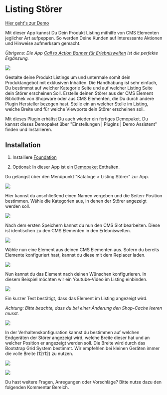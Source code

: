 # Listing Störer

[Hier geht's zur Demo](https://demo.moori.net/Stoerer-im-Listing-Demo/)

Mit dieser App kannst Du Dein Produkt Listing mithilfe von CMS Elementen jeglicher Art
aufpeppen. So werden Deine Kunden auf Interessante Aktionen und Hinweise aufmerksam 
gemacht.

_Übrigens: Die App
[Call to Action Banner für Erlebniswelten](../MoorlCmsCtaBanner/index.md)
ist die perfekte Ergänzung._

![](images/mi-01.jpg)

Gestalte deine Produkt Listings um und untermale somit dein Produktangebot mit 
exklusiven Inhalten. Die Handhabung ist sehr einfach, Du bestimmst auf welcher 
Kategorie Seite und auf welcher Listing Seite dein Störer erscheinen Soll. 
Erstelle deinen Störer aus der CMS Element Bibliothek von Shopware oder aus CMS 
Elementen, die Du durch andere Plugin Hersteller bezogen hast. Stelle ein an 
welcher Stelle im Listing, welche Breite und für welche Viewports dein Störer 
erscheinen soll.

Mit dieses Plugin erhältst Du auch wieder ein fertiges Demopaket. 
Du kannst dieses Demopaket über "Einstellungen | Plugins | Demo Assistent" finden 
und Installieren. 

## Installation

1.  Installiere
    [Foundation](../MoorlFoundation/index.md)
   
2.  Optional: In dieser App ist ein
    [Demopaket](../MoorlFoundation/demo-assistant.md)
    Enthalten.

Du gelangst über den Menüpunkt "Kataloge > Listing Störer" zur App.

![](images/mi-02.jpg)

Hier kannst du anschließend einen Namen vergeben und die Seiten-Position bestimmen.
Wähle die Kategorien aus, in denen der Störer angezeigt werden soll.

![](images/mi-03.jpg)

Nach dem ersten Speichern kannst du nun den CMS Slot bearbeiten.
Diese ist identischen zu den CMS Elementen in den Erlebniswelten.

![](images/mi-04.jpg)

Wähle nun eine Element aus deinen CMS Elementen aus. Sofern du bereits
Elemente konfiguriert hast, kannst du diese mit dem Replacer laden.

![](images/mi-05.jpg)

Nun kannst du das Element nach deinen Wünschen konfigurieren. In diesem Beispiel
möchten wir ein Youtube-Video im Listing einbinden.

![](images/mi-06.jpg)

Ein kurzer Test bestätigt, dass das Element im Listing angezeigt wird.

_Achtung: Bitte beachte, dass du bei einer Änderung den Shop-Cache leeren musst._

![](images/mi-07.jpg)

In der Verhaltenskonfiguration kannst du bestimmen auf welchen Endgeräten der Störer
angezeigt wird, welche Breite dieser hat und an welcher Position er angezeigt werden
soll. Die Breite wird durch das Bootstrap Grid System bestimmt. Wir empfehlen bei 
kleinen Geräten immer die volle Breite (12/12) zu nutzen.

![](images/mi-08.jpg)

![](images/mi-09.jpg)

Du hast weitere Fragen, Anregungen oder Vorschläge? Bitte nutze dazu den folgenden
Kommentar Bereich.